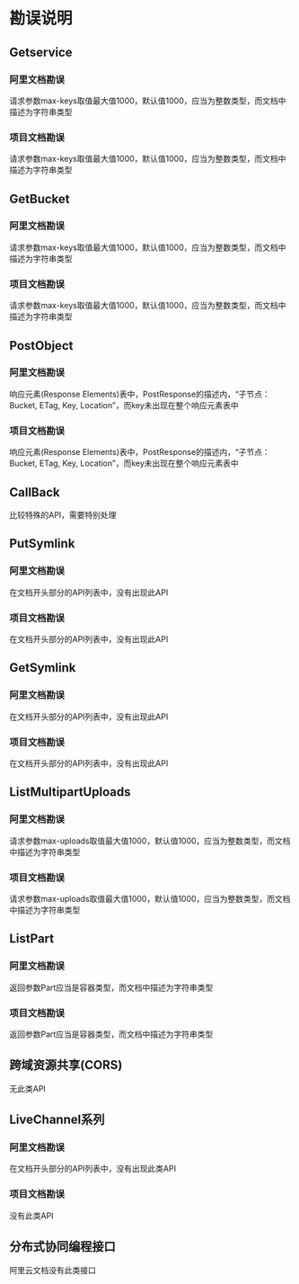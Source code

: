 # 勘误说明

## Getservice

### 阿里文档勘误

请求参数max-keys取值最大值1000，默认值1000，应当为整数类型，而文档中描述为字符串类型

### 项目文档勘误

请求参数max-keys取值最大值1000，默认值1000，应当为整数类型，而文档中描述为字符串类型

## GetBucket

### 阿里文档勘误

请求参数max-keys取值最大值1000，默认值1000，应当为整数类型，而文档中描述为字符串类型

### 项目文档勘误

请求参数max-keys取值最大值1000，默认值1000，应当为整数类型，而文档中描述为字符串类型

## PostObject
    
### 阿里文档勘误

响应元素(Response Elements)表中，PostResponse的描述内，“子节点：Bucket, ETag, Key, Location”，而key未出现在整个响应元素表中

### 项目文档勘误

响应元素(Response Elements)表中，PostResponse的描述内，“子节点：Bucket, ETag, Key, Location”，而key未出现在整个响应元素表中

## CallBack

比较特殊的API，需要特别处理

## PutSymlink

### 阿里文档勘误

在文档开头部分的API列表中，没有出现此API

### 项目文档勘误

在文档开头部分的API列表中，没有出现此API

## GetSymlink

### 阿里文档勘误

在文档开头部分的API列表中，没有出现此API

### 项目文档勘误

在文档开头部分的API列表中，没有出现此API

## ListMultipartUploads

### 阿里文档勘误

请求参数max-uploads取值最大值1000，默认值1000，应当为整数类型，而文档中描述为字符串类型

### 项目文档勘误

请求参数max-uploads取值最大值1000，默认值1000，应当为整数类型，而文档中描述为字符串类型

## ListPart

### 阿里文档勘误

返回参数Part应当是容器类型，而文档中描述为字符串类型

### 项目文档勘误

返回参数Part应当是容器类型，而文档中描述为字符串类型

## 跨域资源共享(CORS)

无此类API

## LiveChannel系列

### 阿里文档勘误

在文档开头部分的API列表中，没有出现此类API

### 项目文档勘误

没有此类API

## 分布式协同编程接口

阿里云文档没有此类接口